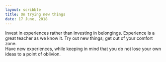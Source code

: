 ```yaml
---
layout: scribble
title: On trying new things
date: 17 June, 2018
---
```


Invest in experiences rather than investing in belongings. Experience is a great teacher as we know it. Try out new things; get out of your comfort zone.  
Have new experiences, while keeping in mind that you do not lose your own ideas to a point of oblivion.